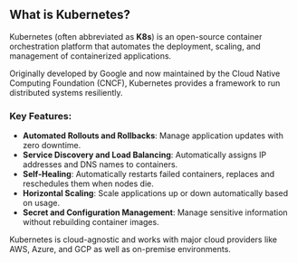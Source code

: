 ## What is Kubernetes?

Kubernetes (often abbreviated as **K8s**) is an open-source container orchestration platform that automates the deployment, scaling, and management of containerized applications.

Originally developed by Google and now maintained by the Cloud Native Computing Foundation (CNCF), Kubernetes provides a framework to run distributed systems resiliently.

### Key Features:
- **Automated Rollouts and Rollbacks**: Manage application updates with zero downtime.
- **Service Discovery and Load Balancing**: Automatically assigns IP addresses and DNS names to containers.
- **Self-Healing**: Automatically restarts failed containers, replaces and reschedules them when nodes die.
- **Horizontal Scaling**: Scale applications up or down automatically based on usage.
- **Secret and Configuration Management**: Manage sensitive information without rebuilding container images.

Kubernetes is cloud-agnostic and works with major cloud providers like AWS, Azure, and GCP as well as on-premise environments.
